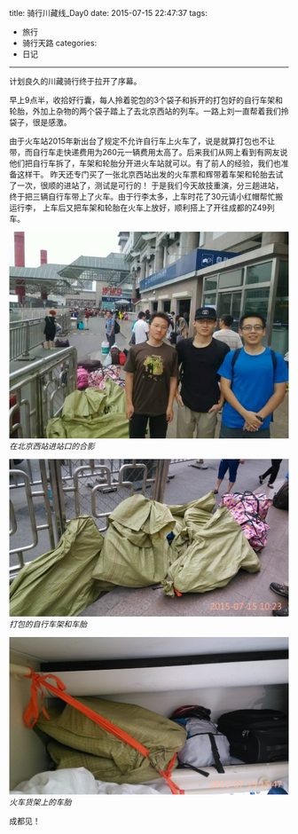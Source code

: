title: 骑行川藏线_Day0
date: 2015-07-15 22:47:37
tags:
- 旅行
- 骑行天路
categories:
- 日记
---

计划良久的川藏骑行终于拉开了序幕。

早上9点半，收拾好行囊，每人拎着驼包的3个袋子和拆开的打包好的自行车架和轮胎，外加上杂物的两个袋子踏上了去北京西站的列车。一路上刘一直帮着我们拎袋子，很是感激。

 由于火车站2015年新出台了规定不允许自行车上火车了，说是就算打包也不让带，而自行车走快递费用为260元一辆费用太高了。后来我们从网上看到有网友说他们把自行车拆了，车架和轮胎分开进火车站就可以。有了前人的经验，我们也准备这样干。 昨天还专门买了一张北京西站出发的火车票和辉带着车架和轮胎去试了一次，很顺的进站了，测试是可行的！ 于是我们今天故技重演，分三趟进站，终于把三辆自行车带上了火车。由于行李太多，上车时花了30元请小红帽帮忙搬运行李， 上车后又把车架和轮胎在火车上放好，顺利搭上了开往成都的Z49列车。

![骑行川藏线_Day0](/uploads/318/D00.jpg "在北京西站进站口的合影") *在北京西站进站口的合影*

![骑行川藏线_Day0](/uploads/318/D01.jpg "打包的自行车架和车胎") *打包的自行车架和车胎*

![骑行川藏线_Day0](/uploads/318/D02.jpg "火车货架上的车胎") *火车货架上的车胎*

成都见！